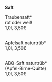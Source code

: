 **Saft**

Traubensaft*\
rot oder weiß\
1,0l, 3,50€\
<br>

Apfelsaft naturtrüb*\
1,0l, 3,50€\
<br>

ABQ-Saft naturtrüb*\
(Apfel-Birne-Quitte)\
1,0l, 3,50€
